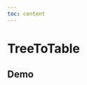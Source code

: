 ```yaml
---
toc: content
---
```


# TreeToTable

## Demo

<code src='./demos/one-level.tsx' title='基础使用' description='一层数据的使用，但是建议写一个ListToTable的组件吧，用树来做列表数据展示，总归怪怪的'></code>
<code src='./demos/mutiple-level.tsx' title='基础使用' description='多层数据的展示'></code>
<code src='./demos/asset/index.tsx' title='资产场景' description='在Form表单中的展示'></code>
